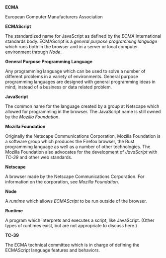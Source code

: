 <!--bl
(filemeta
    (title "Names and Basics"))
/bl-->
**ECMA**

European Computer Manufacturers Association

**ECMAScript**

The standardized name for JavaScript as defined by the *ECMA* International standards body. ECMAScript is a *general purpose programming language* which runs both in the browser and in a server or local computer environment through *Node*.

**General Purpose Programming Language**

Any programming language which can be used to solve a number of different problems in a variety of environments. General purpose programming languages are designed with general programming ideas in mind, instead of a business or data related problem.

**JavaScript**

The common name for the language created by a group at Netscape which allowed for programming in the browser. The JavaScript name is still owned by the *Mozilla Foundation*.

**Mozilla Foundation**

Originally the Netscape Communications Corporation, Mozilla Foundation is a software group which produces the Firefox browser, the Rust programming language as well as a number of other technologies. The Mozilla Foundation also advocates for the development of *JavaScript* with *TC-39* and other web standards.

**Netscape**

A browser made by the Netscape Communications Corporation. For information on the corporation, see *Mozilla Foundation*.

**Node**

A *runtime* which allows *ECMAScript* to be run outside of the browser.

**Runtime**

A program which interprets and executes a script, like JavaScript. (Other types of runtimes exist, but are not appropriate to discuss here.)

**TC-39**

The ECMA technical committee which is in charge of defining the ECMAScript language features and behaviors.